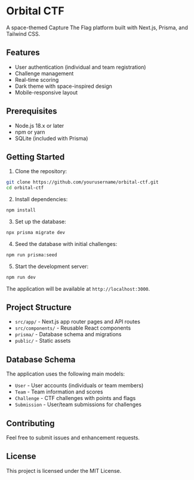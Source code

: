 # Orbital CTF

A space-themed Capture The Flag platform built with Next.js, Prisma, and Tailwind CSS.

## Features

- User authentication (individual and team registration)
- Challenge management
- Real-time scoring
- Dark theme with space-inspired design
- Mobile-responsive layout

## Prerequisites

- Node.js 18.x or later
- npm or yarn
- SQLite (included with Prisma)

## Getting Started

1. Clone the repository:
```bash
git clone https://github.com/yourusername/orbital-ctf.git
cd orbital-ctf
```

2. Install dependencies:
```bash
npm install
```

3. Set up the database:
```bash
npx prisma migrate dev
```

4. Seed the database with initial challenges:
```bash
npm run prisma:seed
```

5. Start the development server:
```bash
npm run dev
```

The application will be available at `http://localhost:3000`.

## Project Structure

- `src/app/` - Next.js app router pages and API routes
- `src/components/` - Reusable React components
- `prisma/` - Database schema and migrations
- `public/` - Static assets

## Database Schema

The application uses the following main models:

- `User` - User accounts (individuals or team members)
- `Team` - Team information and scores
- `Challenge` - CTF challenges with points and flags
- `Submission` - User/team submissions for challenges

## Contributing

Feel free to submit issues and enhancement requests.

## License

This project is licensed under the MIT License.
